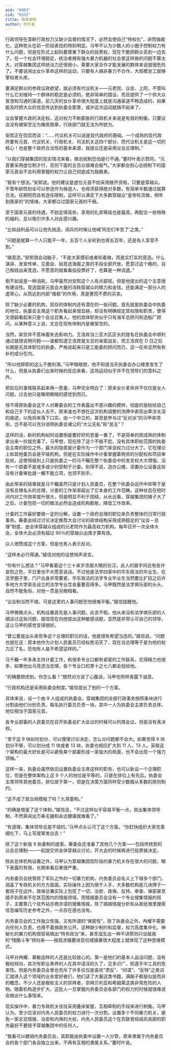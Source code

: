 ```yaml
---
aid: "0003"
zid: "0332"
title: 政体架构
author: 吹牛者
---
```


行政领导在垄断行政权力又缺少监督的情况下，必然会使自己“特权化”，进而独裁化，这种势头在前一阶段表现的特别明显。马甲不认为少数人的小圈子控制权力有什么问题，但是在形式上起码要尊重下群众的投票权，现在干脆把群众丢到一边去了。在一个社会环境稳定，统治者拥有强大暴力机器的社会里这样做的问题不算太大，对穿越集团这样统治力还很弱小，需要大家合作才能发展的群体来说就很危险了。不要说闹出女仆革命这样的运动，只要有人搞非暴力不合作，大规模怠工就够掌权者头疼。

要满足群众的参政议政欲望，就必须有代议机关——元老院、议会、上院，不管叫什么它对维持一个群体的稳定是必须的，绝非简单的摆设，而且提供了一个供大众宣泄和沟通的渠道。前几天的女仆革命很大程度上就是沟通渠道不畅造成的，如果能及时把大众的信息传达到执委会那里，或许这次运动就搞不起来了。

议会掌握大政的决定权，这对权力不断膨胀的行政机关来说是有效的制衡。只要议会没有被架空沦为橡皮图章，行政部门就无法为所欲为。

安熙正在侃侃而谈：“……代议机关可以说是现代政府的基础。一个成熟的现代政府要有元首、代议机关、行政机关、司法机关这四个部分，而代议机关是这一切的核心！也是整个政府合法性的基本来源，我提议还是采用议会总理制。”

“以我们穿越集团的现实情况来看，搞总统制恐怕是行不通。”董时叶表示赞同，“元首要采用虚位制才行，否则下面的五百众很难会服气。”大家都会担心总统制下的国家元首会不会利用掌握的权力让自己彻底成为独裁者。

“我有个想法。”安熙说。他的建议是虚位元首不妨采用敞开资格，只要是穿越众，不管年龄性别全可以参选作为候选人，也毋须获得绝对多数，有简单半数通过就算合法。任期短而且有连任限制，这样可以满足下大多数穿越众“皇帝轮流做，明年到我家的”的情绪，大家都过过国家元首的干瘾。

至于国家元首的待遇，不妨定得高些，享用的礼宾等级也是最高，再配合一些特殊的福利，足以吸引许多人对此感兴趣。

“比如战利品可以让他先挑选，阅兵的时候让他喊‘同志们辛苦了’之类。”

“问题是就算一个人只能干一年，五百个人全轮到也得五百年，还是有人享受不到。”

“搞竞选，”安熙很会动脑子，“不是大家摸彩或者轮着做，而是实打实的竞选。什么演讲、发宣传单、见面会、贴竞选海报之类的手段全部开放，愿意过这个瘾的，自己掏钱出来竞选，不愿意的就看看投投票好了，也算是一种消遣。”

倒不如说是一种消耗，马甲虽然对安熙这个人有点鄙视，但是他提出的这个主意很有建设性。竞选国家元首会大量的消耗穿越众的精力和金钱，还能满足一部分人的虚荣心，从而达到内部“维稳”的作用，真是惠而不费的买卖。

除了缺少必要的机构，现存的体制内还有潜在的一些问题。首先就是执委会中执委的地位，执委会主席这个职务看起来很显赫，却没有明确规定其权限和职责，使得文德嗣看起来只是个会议召集人。他的具体职务似乎只有海军总顾问和造船厂顾问，从某种意义上说，文总在现有体制内是被架空的。

当然，架空并不意味着失去影响力。王洛宾当三亚大区区长的提名在执委会中顺利通过就很说明问题——谁都知道王洛宾是文总的亲密战友，而王洛宾在 D 日之后长期是无具体职位的执委，严格说起来只是工能委的顾问而已，这一任命显然有弥补的成分在内。

“所以他辞职的这么干脆利落。”马甲暗暗想，他不知道当天执委会办公楼里发生了什么，但是从执委们出来时候的反应来看，这场运动似乎并不在领导们的意料之外。

把前后的事情联系起来再一思量，马甲完全明白了：原来女仆革命并不仅仅是女人问题，过去他只是略明略暗的感觉到而已。

怪不得原执委会这干人对筹委会的工作表露出不感兴趣的模样，彻底的放权给自己和自己手下的这伙人去干。原来谁也不想在这次机构调整的洗牌中表现出牵涉太深的痕迹，以免将来落下口实。由一个中立的，甚至是参与过“反对派”的马甲来领衔，岂不是可以充分说明执委会诸公的“大公无私”和“民主”？

这样的话，新的机构如何设置倒是要好好的思量一番了，不是简单的把成熟的体制拿出来一抄就完事了。马甲想，现在除了这个不尴不尬，没有具体职权范围的执委会主席的职位之外，最大的隐患是计委作为一个部门来说权力过分大了。它在理论上和其他委员会是平级机构，但是在实际操作中计委掌握着物资的分配权和项目审批权，这使得级别上只是执委之一的马千瞩在整个执委会中的发言权大大增强，没有一个部委不是或多或少的受制于计委。别得不说，造办公楼，添置办公设备这些没有计委审批就一概不能立项，也领不到手。

由此带来的结果就是马千瞩虽然只是计划人民委员，在整个执委会运作中却等于是没有总理名头的总理，计委的工作渐渐超出了它本身的工作范畴。这种状态在短时间内对工作效率提升很大，但是明显不利于团结，从长远看，穿越集团的摊子大了之后，计委包揽一切的做法必然会造成机构膨胀，降低工作效率。

计委的工作最好要做一定的分解，设置一个政府总理的职位来负责整体的日常行政事务。筹委会经过讨论决定推荐大会讨论的政体结构采用成熟稳定的“议会－总理”制度，由全体穿越众组成的元老院作为最高权力机构，每年召开一次全体大会，全体大会必须有超过 90％的穿越众出席才算有效。

众人很赞成这个方案，但是也有人表示反对。

“这样未必行得通。”姬信对他的设想悄声进言。

“你有什么想法？”马甲看着这个三十来岁浓眉大眼的壮汉，此人的眉宇间总有些许哀愁之色，平日里也不大愿意说话。不过他是法学四家中的华东政法的毕业生，在法学圈子里，门户出身非常要紧，华东政法的法学专业毕业生当然要比扩招之后许多地方大学突击设立的法学专业含金量要高得多。马甲既然是法学俱乐部的头头，自然不能免俗，对他一贯是另眼相看。

“议会制当然不错，可是这里的人事问题恐怕很难平衡。”姬信提醒他。

马甲微微点头，机构设置首先是人事问题，此言不假。他从来没和法学俱乐部的人细谈过这些问题，姬信现在向他提出这种敏感话题，显然是非常认可自己的领导，这让马甲的感觉变得很好。

“督公要是出头来竞争这个总理的职位的话，他是很有希望当选的。”姬信说，“问题也就在这：原本他作为计划人民委员已经权势滔天了，现在当总理等于是为他的权力正了名，恐怕有人是不希望这样的。”

马千瞩一年多来主持计委工作，和很多专业口都有紧密的工作联系，花得精力也很多，如果他出马竞选当总理，各个专业口的票十之七八都会投给他。

“的确要顾虑到，你怎么看？”既然对方说了心腹话，马甲也照样表露下诚意。

“行政机构还是采用执委会制度。”姬信提出了他的一个方案。

具体来说，设一个由 9 人组成的执委会，穿越集团的全部行政事务按照条块进行分割由他们分别负责。每名执行委员负责一块，其中一人为执委会主席负责总体，地位相当于国家元首。

各专业部委的人民委员在召开执委会扩大会议的时候可以列席会议，但是没有表决权。

“至于这 9 块如何划分，可以慢慢讨论决定，怎么分问题都不会大。如果觉得 9 块划分不够，可以划分成 11 块或者 13 块，执委也相应扩大到 11 人、13 人。采取这个架构的最大好处是可以避免某个部委形成一家独大的局面，也不会出现一个强力领袖。”

这样一来，执委会虽然依旧设置执委会主席这样的职务，也可以新设一个总理职位，但是在整体架构上这 9 个人的地位是平等的，只是在排位上有先后。执委会主席领导其他委员，排位居于第一，但是在决策方面同样受少数服从多数的原则制约。

“这不成了政治局模板了吗？九常委制。”

“的确是借鉴了这个体制，”姬信说，“不过这样似乎容易平衡一点，突出集体领导制，不然真闹出万寿无疆和永远健康就难看了。”

“有道理，集体领导总是不错的。”马甲点头认可了这个方案。“你赶快组织大家完善细化下，马上写提案发出去！”

除了这个新版 9 执委制的提案，筹委会还准备了其他几个方案——包括传统型的议会总理制——一起提交供全体穿越众讨论，开大会的时候再进行投票做决定。

除此总体机构设置之外，马甲认为穿越集团现阶段的暴力机关存在很大的问题，眼下表露的有限，长期来看后果很严重。

内务委员会统管除了军队之外的一切暴力机构，内务委员会名义上下辖多个部门，涵盖了专政机关的方方面面。实际操作上因为限于人手，大多数机构是几块牌子一套班子在运作，政保总署实际上包揽了一切，治安、政保、反特、审查、保密甚至插手到原来不在其范围内的情报领域，而情报委员会没有一个专业搜集情报的班子，主要靠几个驻外站亦商亦谍的搜集情报，除了搞搞情报分析和从故纸堆里搜索信息编写历史参考之外，一点存在感也没有。

内务委员会的工作独立性强，又有所谓的“保密性”，除了执委会之外，冉耀不需要向任何人负责，也用不着搞政务公开。这种缺少制约和监督，权力高度集中化、神秘化的暴力机构很容易搞出“特务政治”来，甚至滋生出一种不讲原则只谈敌我的“残酷斗争”倾向来——独孤求婚要进百仞城镇暴很大程度上就体现了这种思维模式。

马甲对冉耀、慕敏这样的人还是比较放心的。第一是他们的基本人品没问题，没有极权倾向，其次有职业素养的人在其中浸淫的久了，见多识广，知道手中工具的危害性。但是内务委员会里也充斥了许多仅仅是喜欢“肃反”、“间谍”、“反特”之类词汇就进入这个领域的业余爱好者们，他们读了大量这类书籍，满脑子都是似是而非的概念，不少人还是极权主义的崇拜者，崇拜贝利亚和希姆莱这类非常危险的人物。随着机构逐步扩大，这批人一旦掌握内务委员会各部门的权力的时候就很难说会做出什么事情来。

现实操作中，暴力专政机关往往采用叠床架屋，互相牵制的手段来进行制衡。马甲认为，至少应该对内务人民委员的权力进行一次分割，设置多个不同暴力机关，避免一家总览情报、治安和内保的大权，内务人民委员这个在苏联曾经闻风丧胆的职务最好不要授予穿越集团中的任何人。

“我看可以撤销内务委员会，其职能由执委中设置一人分管，原来隶属于内务委员会的各个部门各自独立出来，不再有互相的隶属关系。”董时叶说。
